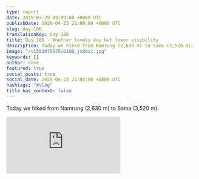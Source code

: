 ```yaml
---
type: report
date: 2019-07-29 00:00:00 +0000 UTC
publishDate: 2020-04-23 21:00:00 +0000 UTC
slug: day-106
translationKey: day-106
title: Day 106 - Another lovely day but lower visibility
description: Today we hiked from Namrung (2,630 m) to Sama (3,520 m).
image: "/v1553075075/D106_jx8bx1.jpg"
keywords: []
author: dave
featured: true
social_posts: true
social_date: 2020-04-23 21:00:00 +0000 UTC
hashtags: "#vlog"
title_has_context: false
---
```


Today we hiked from Namrung (2,630 m) to Sama (3,520 m).

<iframe class="youtube75" src="https://www.youtube.com/embed/DhfSBAARiYY" frameborder="0" allow="accelerometer; autoplay; encrypted-media; gyroscope; picture-in-picture" allowfullscreen></iframe>

